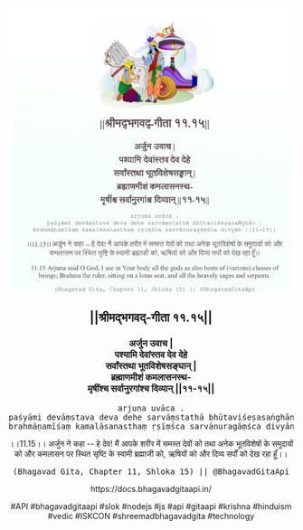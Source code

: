 <img src="../../asset/BG_11_15.png"/>
<center><h2>||श्रीमद्‍भगवद्‍-गीता ११.१५||</h2>
<h3>अर्जुन उवाच |<br/>पश्यामि देवांस्तव देव देहे<br/>सर्वांस्तथा भूतविशेषसङ्घान् |<br/>ब्रह्माणमीशं कमलासनस्थ-<br/>मृषींश्च सर्वानुरगांश्च दिव्यान् ||११-१५||</h3>
<pre>arjuna uvāca .<br/>paśyāmi devāṃstava deva dehe sarvāṃstathā bhūtaviśeṣasaṅghān .<br/>brahmāṇamīśaṃ kamalāsanasthaṃ ṛṣīṃśca sarvānuragāṃśca divyān ||11-15||</pre>
<p>।।11.15।। अर्जुन ने कहा -- हे देव! मैं आपके शरीर में समस्त देवों को तथा अनेक भूतविशेषों के समुदायों को और कमलासन पर स्थित सृष्टि के स्वामी ब्रह्माजी को, ऋषियों को और दिव्य सर्पों को देख रहा हूँ।।</p>
<pre>(Bhagavad Gita, Chapter 11, Shloka 15) || @BhagavadGitaApi</pre><p>https://docs.bhagavadgitaapi.in/</p><p>#API #bhagavadgitaapi #slok #nodejs #js #api #gitaapi #krishna #hinduism #vedic #ISKCON #shreemadbhagavadgita #technology</p></center>